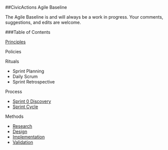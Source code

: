 ##CivicActions Agile Baseline

The Agile Baseline is and will always be a work in progress. Your comments, suggestions, and edits are welcome. 

###Table of Contents

[Principles](https://github.com/CivicActions/agile-baseline/blob/master/principles.md)

Policies

Rituals
- Sprint Planning
- Daily Scrum
- Sprint Retrospective

Process
- [Sprint 0 Discovery](https://github.com/CivicActions/agile-baseline/blob/master/sprint-0-discovery.md)
- [Sprint Cycle](https://github.com/CivicActions/agile-baseline/blob/master/sprint-cycle.md)

Methods
- [Research](https://github.com/CivicActions/agile-baseline/blob/master/methods/1-research.md)
- [Design](https://github.com/CivicActions/agile-baseline/blob/master/methods/2-design.md)
- [Implementation](https://github.com/CivicActions/agile-baseline/blob/master/methods/3-implementation.md)
- [Validation](https://github.com/CivicActions/agile-baseline/blob/master/methods/4-validation.md)
